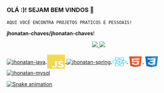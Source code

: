 ### OLÁ :)! SEJAM BEM VINDOS 👋
    AQUI VOCÊ ENCONTRA PROJETOS PRATICOS E PESSOAIS!


**jhonatan-chaves/jhonatan-chaves**!

<div align="center">
  <a href="https://github.com/jhonatan-chaves">
  <img height="180em" src="https://github-readme-stats.vercel.app/api?username=jhonatan-chaves&show_icons=true&theme=dracula&include_all_commits=true&count_private=true"/>
  <img height="180em" src="https://github-readme-stats.vercel.app/api/top-langs/?username=jhonatan-chaves&layout=compact&langs_count=7&theme=dracula"/>
</div>

<div style="display: inline_block"><br>
   <img align="center" alt="jhonatan-java" height="50" width="60" src="https://cdn.jsdelivr.net/gh/devicons/devicon/icons/java/java-original-wordmark.svg" />
  <img align="center" alt="jhonatan-Js" height="40" width="50" src="https://raw.githubusercontent.com/devicons/devicon/master/icons/javascript/javascript-plain.svg">
  <img align="center" alt="jhonatan-spring" height="50" width="60" src="https://cdn.jsdelivr.net/gh/devicons/devicon/icons/spring/spring-original-wordmark.svg">
  <img align="center" alt="jhonatan-React" height="30" width="40" src="https://raw.githubusercontent.com/devicons/devicon/master/icons/react/react-original.svg">
  <img align="center" alt="jhonatan-HTML" height="30" width="40" src="https://raw.githubusercontent.com/devicons/devicon/master/icons/html5/html5-original.svg">
  <img align="center" alt="jhonatan-css" height="30" width="40" src="https://raw.githubusercontent.com/devicons/devicon/master/icons/css3/css3-original.svg">
  <img align="center" alt="jhonatan-mysql" height="50" width="60" src="https://cdn.jsdelivr.net/gh/devicons/devicon/icons/mysql/mysql-original-wordmark.svg">
  
  
   ![Snake animation](https://github.com/jhonatan-chaves/jhonatan-chaves/blob/output/github-contribution-grid-snake.svg)
</div>

